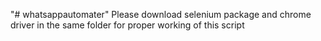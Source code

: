 "# whatsappautomater" 
Please download selenium package and chrome driver in the same folder for proper working of this script
